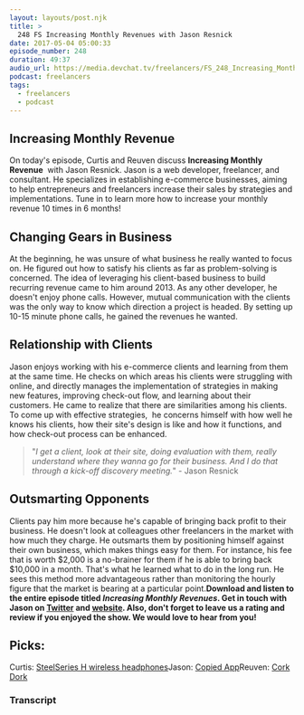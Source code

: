 ```yaml
---
layout: layouts/post.njk
title: >
  248 FS Increasing Monthly Revenues with Jason Resnick
date: 2017-05-04 05:00:33
episode_number: 248
duration: 49:37
audio_url: https://media.devchat.tv/freelancers/FS_248_Increasing_Monthly_Revenue.mp3
podcast: freelancers
tags:
  - freelancers
  - podcast
---
```


## Increasing Monthly Revenue

On today's episode, Curtis and Reuven&nbsp;discuss **Increasing Monthly Revenue** &nbsp;with Jason Resnick. Jason is a web developer, freelancer, and consultant. He specializes in establishing e-commerce businesses, aiming to help&nbsp;entrepreneurs and freelancers increase their sales by strategies and implementations. Tune in to learn more how to increase your monthly revenue 10 times in 6 months!

## Changing Gears in Business

At the beginning, he was unsure of what business he really wanted to focus on. He figured out how to satisfy his clients as far as problem-solving is concerned. The idea of leveraging his client-based business to build recurring revenue came to him around 2013. As any other developer, he doesn't enjoy phone calls. However, mutual communication with the clients was the only way to know which direction a project is headed. By setting up 10-15 minute phone calls, he gained the revenues he wanted.

## Relationship with Clients

Jason enjoys working with his e-commerce clients and learning from them at the same time. He checks on which areas his clients were struggling with online, and directly manages the implementation of strategies in making new features, improving check-out flow, and learning about&nbsp;their customers. He came to realize that there are similarities among his clients. To come up with effective strategies, &nbsp;he concerns himself with how well he knows his clients, how their site's design is like and how it functions, and how check-out process can be enhanced.

> "_I get a client, look at their site, doing evaluation with them, really understand where they wanna go for their business. And I do that through a kick-off discovery meeting._" - Jason Resnick

## Outsmarting Opponents

Clients pay him more because he's capable of bringing back profit to their business. He doesn't look at colleagues other freelancers in the market with how much they charge. He outsmarts them by positioning himself against their own business, which makes things easy for them. For instance, his fee that is worth $2,000 is a no-brainer for them if he is able to bring back $10,000 in a month. That's what he learned what to do in the long run. He sees this method more advantageous rather than monitoring the hourly figure that the market is bearing at a particular point.**Download and listen to the entire episode titled&nbsp;_Increasing Monthly Revenues_. Get in touch with Jason on [Twitter](https://twitter.com/rezzz?lang=en) and [website](https://rezzz.com/devchat/). Also, don't forget to leave us a rating and review if you enjoyed the show. We would love to hear from you!**

## Picks:

Curtis: [SteelSeries H wireless headphones](https://www.amazon.com/gp/product/B00G6IJ5NI/ref=as_li_tl?ie=UTF8&camp=1789&creative=390957&creativeASIN=B00G6IJ5NI&linkCode=as2&tag=strugwithfait-20&linkId=5TKDU5VWDWQ6O2TD)Jason: [Copied App](http://copiedapp.com/)Reuven: [Cork Dork](https://www.amazon.com/Cork-Dork-Wine-Fueled-Sommeliers-Scientists-ebook/dp/B01KGZVT62/ref=sr_1_1)

### Transcript
